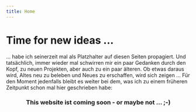 ```yaml
---
title: Home
---
```

# Time for new ideas ...

... habe ich seinerzeit mal als Platzhalter auf diesen Seiten propagiert. Und tatsächlich, immer wieder mal schwirren mir ein paar Gedanken durch den Kopf, zu neuen Projekten, aber auch zu ein paar älteren. Ob etwas daraus wird, Altes neu zu beleben und Neues zu erschaffen, wird sich zeigen ... Für den Moment jedenfalls bleibt es weiter bei dem, was ich zu einem früheren Zeitpunkt schon mal hier geschrieben habe:

<div style="text-align: center;"><h3>This website ist coming soon - or maybe not ... ;-)</h3></div>

